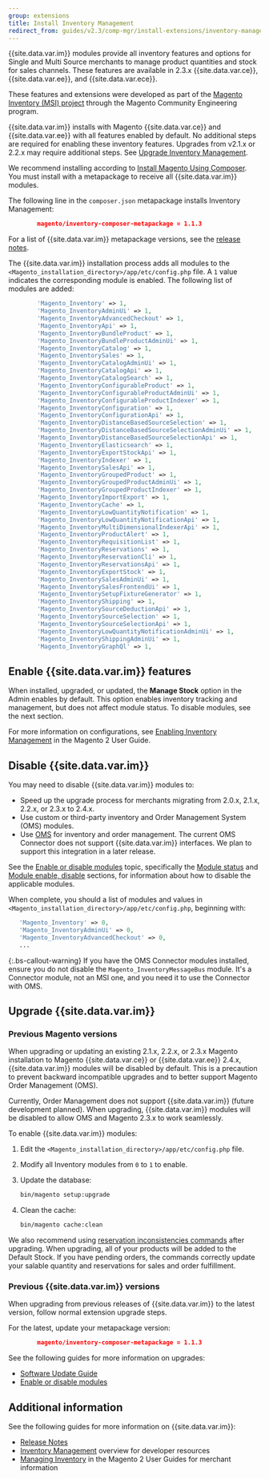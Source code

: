```yaml
---
group: extensions
title: Install Inventory Management
redirect_from: guides/v2.3/comp-mgr/install-extensions/inventory-management-installation.html
---
```


{{site.data.var.im}} modules provide all inventory features and options for Single and Multi Source merchants to manage product quantities and stock for sales channels. These features are available in 2.3.x {{site.data.var.ce}}, {{site.data.var.ee}}, and {{site.data.var.ece}}.

These features and extensions were developed as part of the [Magento Inventory (MSI) project](https://github.com/magento/inventory) through the Magento Community Engineering program.

{{site.data.var.im}} installs with Magento {{site.data.var.ce}} and {{site.data.var.ee}} with all features enabled by default. No additional steps are required for enabling these inventory features. Upgrades from v2.1.x or 2.2.x may require additional steps. See [Upgrade Inventory Management](#upgrade-inventory-management).

We recommend installing according to [Install Magento Using Composer]({{site.baseurl}}/guides/v2.4/install-gde/composer.html). You must install with a metapackage to receive all {{site.data.var.im}} modules.

The following line in the `composer.json` metapackage installs Inventory Management:

```json
        magento/inventory-composer-metapackage = 1.1.3
```

For a list of {{site.data.var.im}} metapackage versions, see the [release notes]({{site.baseurl}}/guides/v2.4/inventory/release-notes.html).

The {{site.data.var.im}} installation process adds all modules to the `<Magento_installation_directory>/app/etc/config.php` file. A `1` value indicates the corresponding module is enabled. The following list of modules are added:

```php
        'Magento_Inventory' => 1,
        'Magento_InventoryAdminUi' => 1,
        'Magento_InventoryAdvancedCheckout' => 1,
        'Magento_InventoryApi' => 1,
        'Magento_InventoryBundleProduct' => 1,
        'Magento_InventoryBundleProductAdminUi' => 1,
        'Magento_InventoryCatalog' => 1,
        'Magento_InventorySales' => 1,
        'Magento_InventoryCatalogAdminUi' => 1,
        'Magento_InventoryCatalogApi' => 1,
        'Magento_InventoryCatalogSearch' => 1,
        'Magento_InventoryConfigurableProduct' => 1,
        'Magento_InventoryConfigurableProductAdminUi' => 1,
        'Magento_InventoryConfigurableProductIndexer' => 1,
        'Magento_InventoryConfiguration' => 1,
        'Magento_InventoryConfigurationApi' => 1,
        'Magento_InventoryDistanceBasedSourceSelection' => 1,
        'Magento_InventoryDistanceBasedSourceSelectionAdminUi' => 1,
        'Magento_InventoryDistanceBasedSourceSelectionApi' => 1,
        'Magento_InventoryElasticsearch' => 1,
        'Magento_InventoryExportStockApi' => 1,
        'Magento_InventoryIndexer' => 1,
        'Magento_InventorySalesApi' => 1,
        'Magento_InventoryGroupedProduct' => 1,
        'Magento_InventoryGroupedProductAdminUi' => 1,
        'Magento_InventoryGroupedProductIndexer' => 1,
        'Magento_InventoryImportExport' => 1,
        'Magento_InventoryCache' => 1,
        'Magento_InventoryLowQuantityNotification' => 1,
        'Magento_InventoryLowQuantityNotificationApi' => 1,
        'Magento_InventoryMultiDimensionalIndexerApi' => 1,
        'Magento_InventoryProductAlert' => 1,
        'Magento_InventoryRequisitionList' => 1,
        'Magento_InventoryReservations' => 1,
        'Magento_InventoryReservationCli' => 1,
        'Magento_InventoryReservationsApi' => 1,
        'Magento_InventoryExportStock' => 1,
        'Magento_InventorySalesAdminUi' => 1,
        'Magento_InventorySalesFrontendUi' => 1,
        'Magento_InventorySetupFixtureGenerator' => 1,
        'Magento_InventoryShipping' => 1,
        'Magento_InventorySourceDeductionApi' => 1,
        'Magento_InventorySourceSelection' => 1,
        'Magento_InventorySourceSelectionApi' => 1,
        'Magento_InventoryLowQuantityNotificationAdminUi' => 1,
        'Magento_InventoryShippingAdminUi' => 1,
        'Magento_InventoryGraphQl' => 1,
```

## Enable {{site.data.var.im}} features

When installed, upgraded, or updated, the **Manage Stock** option in the Admin enables by default. This option enables inventory tracking and management, but does not affect module status. To disable modules, see the next section.

For more information on configurations, see [Enabling Inventory Management](https://docs.magento.com/m2/ce/user_guide/catalog/inventory.html) in the Magento 2 User Guide.

## Disable {{site.data.var.im}}

You may need to disable {{site.data.var.im}} modules to:

*  Speed up the upgrade process for merchants migrating from 2.0.x, 2.1.x, 2.2.x, or 2.3.x to 2.4.x.
*  Use custom or third-party inventory and Order Management System (OMS) modules.
*  Use [OMS](https://omsdocs.magento.com) for inventory and order management. The current OMS Connector does not support {{site.data.var.im}} interfaces. We plan to support this integration in a later release.

See the [Enable or disable modules]({{site.baseurl}}/guides/v2.4/install-gde/install/cli/install-cli-subcommands-enable.html) topic, specifically the [Module status]({{site.baseurl}}/guides/v2.4/install-gde/install/cli/install-cli-subcommands-enable.html#instgde-cli-subcommands-status) and [Module enable, disable]({{site.baseurl}}/guides/v2.4/install-gde/install/cli/install-cli-subcommands-enable.html#instgde-cli-subcommands-enable-disable) sections, for information about how to disable the applicable modules.

When complete, you should a list of modules and values in `<Magento_installation_directory>/app/etc/config.php`, beginning with:

```php
   'Magento_Inventory' => 0,
   'Magento_InventoryAdminUi' => 0,
   'Magento_InventoryAdvancedCheckout' => 0,
   ...
```

{:.bs-callout-warning}
If you have the OMS Connector modules installed, ensure you do not disable the `Magento_InventoryMessageBus` module. It's a Connector module, not an MSI one, and you need it to use the Connector with OMS.

## Upgrade {{site.data.var.im}}

### Previous Magento versions

When upgrading or updating an existing 2.1.x, 2.2.x, or 2.3.x Magento installation to Magento {{site.data.var.ce}} or {{site.data.var.ee}} 2.4.x, {{site.data.var.im}} modules will be disabled by default. This is a precaution to prevent backward incompatible upgrades and to better support Magento Order Management (OMS).

Currently, Order Management does not support {{site.data.var.im}} (future development planned). When upgrading, {{site.data.var.im}} modules will be disabled to allow OMS and Magento 2.3.x to work seamlessly.

To enable {{site.data.var.im}} modules:

1. Edit the `<Magento_installation_directory>/app/etc/config.php` file.
1. Modify all Inventory modules from `0` to `1` to enable.
1. Update the database:

   ```bash
   bin/magento setup:upgrade
   ```

1. Clean the cache:

   ```bash
   bin/magento cache:clean
   ```

We also recommend using [reservation inconsistencies commands]({{site.baseurl}}/guides/v2.4/inventory/inventory-cli-reference.html) after upgrading. When upgrading, all of your products will be added to the Default Stock. If you have pending orders, the commands correctly update your salable quantity and reservations for sales and order fulfillment.

### Previous {{site.data.var.im}} versions

When upgrading from previous releases of {{site.data.var.im}} to the latest version, follow normal extension upgrade steps.

For the latest, update your metapackage version:

```json
        magento/inventory-composer-metapackage = 1.1.3
```

See the following guides for more information on upgrades:

*  [Software Update Guide](https://experienceleague.adobe.com/docs/commerce-operations/upgrade-guide/overview.html)
*  [Enable or disable modules]({{site.baseurl}}/guides/v2.4/install-gde/install/cli/install-cli-subcommands-enable.html)

## Additional information

See the following guides for more information on {{site.data.var.im}}:

*  [Release Notes]({{site.baseurl}}/guides/v2.4/inventory/release-notes.html)
*  [Inventory Management]({{site.baseurl}}/guides/v2.4/inventory/index.html) overview for developer resources
*  [Managing Inventory](https://docs.magento.com/m2/ce/user_guide/catalog/inventory-management.html) in the Magento 2 User Guides for merchant information
